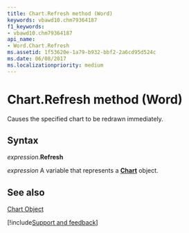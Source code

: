 ```yaml
---
title: Chart.Refresh method (Word)
keywords: vbawd10.chm79364187
f1_keywords:
- vbawd10.chm79364187
api_name:
- Word.Chart.Refresh
ms.assetid: 1f53620e-1a79-b932-bbf2-2a6cd95d524c
ms.date: 06/08/2017
ms.localizationpriority: medium
---
```



# Chart.Refresh method (Word)

Causes the specified chart to be redrawn immediately.


## Syntax

_expression_.**Refresh**

_expression_ A variable that represents a **[Chart](Word.Chart.md)** object.


## See also


[Chart Object](Word.Chart.md)

[!include[Support and feedback](~/includes/feedback-boilerplate.md)]